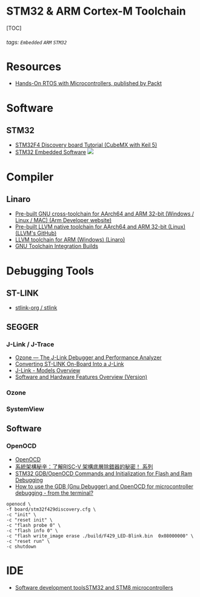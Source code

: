 # STM32 & ARM Cortex-M Toolchain
[TOC]
###### tags: `Embedded` `ARM` `STM32`

# Resources
* [Hands-On RTOS with Microcontrollers, published by Packt](https://github.com/PacktPublishing/Hands-On-RTOS-with-Microcontrollers)

# Software
## STM32
* [STM32F4 Discovery board Tutorial (CubeMX with Keil 5)](https://www.youtube.com/playlist?list=PLfExI9i0v1sn_lQjCFJHrDSpvZ8F2CpkA)
* [STM32 Embedded Software](https://www.st.com/content/ccc/resource/sales_and_marketing/presentation/product_presentation/37/55/ff/bc/a8/71/4f/c5/stm32_embedded_software_offering.pdf/files/stm32_embedded_software_offering.pdf/jcr:content/translations/en.stm32_embedded_software_offering.pdf)
    ![](https://i.imgur.com/86WxGI6.png)

# Compiler
## Linaro
* [Pre-built GNU cross-toolchain for AArch64 and ARM 32-bit (Windows / Linux / MAC) (Arm Developer website)](https://developer.arm.com/tools-and-software/open-source-software/developer-tools/gnu-toolchain/gnu-rm/downloads)
* [Pre-built LLVM native toolchain for AArch64 and ARM 32-bit (Linux) (LLVM's GitHub)](https://github.com/llvm/llvm-project/releases/)
* [LLVM toolchain for ARM (Windows) (Linaro)](https://github.com/llvm/llvm-project/releases/download/llvmorg-12.0.0/LLVM-12.0.0-woa64.exe)
* [GNU Toolchain Integration Builds](https://snapshots.linaro.org/gnu-toolchain/)


# Debugging Tools
## ST-LINK
* [stlink-org / stlink](https://github.com/stlink-org/stlink)

## SEGGER
### J-Link / J-Trace
* [Ozone — The J-Link Debugger and Performance Analyzer](https://www.segger.com/products/development-tools/ozone-j-link-debugger/)
* [Converting ST-LINK On-Board Into a J-Link](https://www.segger.com/products/debug-probes/j-link/models/other-j-links/st-link-on-board/)
* [J-Link - Models Overview](https://www.segger.com/products/debug-probes/j-link/models/model-overview/)
* [Software and Hardware Features Overview (Version)](https://wiki.segger.com/Software_and_Hardware_Features_Overview)
### Ozone
### SystemView

## Software
### OpenOCD
* [OpenOCD](http://openocd.org/)
* [ 系統架構秘辛：了解RISC-V 架構底層除錯器的秘密！ 系列 ](https://ithelp.ithome.com.tw/users/20107327/ironman/1359?page=1)
* [STM32 GDB/OpenOCD Commands and Initialization for Flash and Ram Debugging](https://stackoverflow.com/questions/5535110/stm32-gdb-openocd-commands-and-initialization-for-flash-and-ram-debugging)
* [How to use the GDB (Gnu Debugger) and OpenOCD for microcontroller debugging - from the terminal?](https://stackoverflow.com/questions/38033130/how-to-use-the-gdb-gnu-debugger-and-openocd-for-microcontroller-debugging-fr)

```
openocd \
-f board/stm32f429discovery.cfg \
-c "init" \
-c "reset init" \
-c "flash probe 0" \
-c "flash info 0" \
-c "flash write_image erase ./build/F429_LED-Blink.bin  0x08000000" \
-c "reset run" \
-c shutdown
```

# IDE
* [Software development toolsSTM32 and STM8 microcontrollers](https://www.st.com/content/ccc/resource/sales_and_marketing/presentation/product_presentation/group0/51/b5/28/37/25/93/48/83/stm32-stm8_software_development_tools.pdf/files/stm32-stm8_software_development_tools.pdf/jcr:content/translations/en.stm32-stm8_software_development_tools.pdf)




